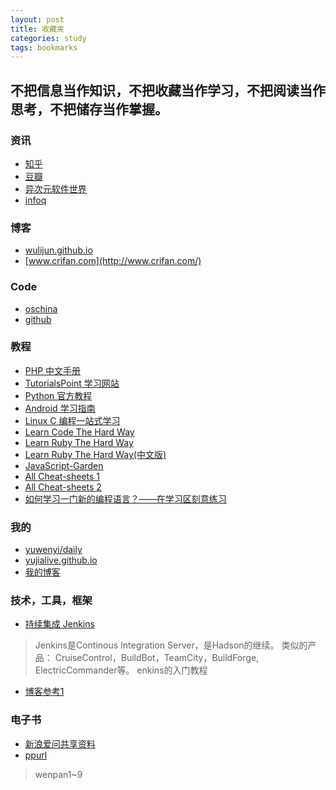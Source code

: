 ```yaml
---
layout: post
title: 收藏夹
categories: study
tags: bookmarks
---
```


## 不把信息当作知识，不把收藏当作学习，不把阅读当作思考，不把储存当作掌握。
[ywy]: http://www.yuwenyi.com/  "Panda Blog"

### 资讯
- [知乎](http://www.zhihu.com)
- [豆瓣](http://www.douban.com)
- [异次元软件世界](http://www.iplaysoft.com)
- [infoq](http://www.infoq.com/cn/)

### 博客
- [wulijun.github.io](http://wulijun.github.io/)
- [www.crifan.com](http://www.crifan.com/)

### Code
- [oschina](http://www.oschina.net)
- [github](http://github.com)

### 教程
- [PHP 中文手册](http://php.net/manual/zh/index.php)
- [TutorialsPoint 学习网站](http://www.tutorialspoint.com/index.htm)
- [Python 官方教程](http://docs.python.org/2/tutorial/)
- [Android 学习指南](http://android.yaohuiji.com/about)
- [Linux C 编程一站式学习](http://learn.akae.cn/media/index.html)
- [Learn Code The Hard Way](http://learncodethehardway.org/)
- [Learn Ruby The Hard Way](http://ruby.learncodethehardway.org/book/)
- [Learn Ruby The Hard Way(中文版)](http://lrthw.github.io/)
- [JavaScript-Garden](http://bonsaiden.github.io/JavaScript-Garden/)
- [All Cheat-sheets 1](http://cheat-sheets.org/)
- [All Cheat-sheets 2](http://refcardz.dzone.com/)
- [如何学习一门新的编程语言？——在学习区刻意练习](http://www.yangzhiping.com/tech/learn-program-psychology.html)

### 我的
- [yuwenyi/daily](http://daily.yuwenyi.com)
- [yujialive.github.io](http://yujialive.github.io/)
- [我的博客][ywy]

### 技术，工具，框架
- [持续集成 Jenkins](http://jenkins-ci.org/)
> Jenkins是Continous Integration Server，是Hadson的继续。 
类似的产品： CruiseControl，BuildBot，TeamCity，BuildForge, ElectricCommander等。
enkins的入门教程
- [博客参考1](http://s.yanghao.org/)

### 电子书
- [新浪爱问共享资料](http://ishare.iask.sina.com.cn/)
- [ppurl](http://ppurl.com)
> wenpan1~9


